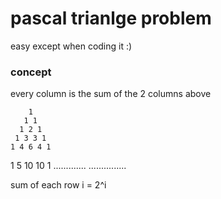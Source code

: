 # pascal trianlge problem 
easy except when coding it :)

### concept 
every column is the sum of the 2 columns above

        1
       1 1
      1 2 1
     1 3 3 1
    1 4 6 4 1
   1 5 10 10 1
  .............
 ...............

sum of each row i = 2^i

